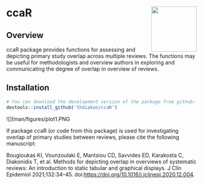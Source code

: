 # ccaR <img src="https://user-images.githubusercontent.com/43422937/155933906-a15d2cf1-08c6-46e9-bb75-e19b69a229ea.png" align="right" width="120" />


## Overview

ccaR package provides functions for assessing and depicting primary study overlap across multiple reviews. The functions may be useful for methodologists and overview authors in exploring and communicating the degree of overlap in overview of reviews.

## Installation

``` r
# You can download the development version of the package from github:
devtools::install_github('thdiakon/ccaR')

```


![](man/figures/plot1.PNG<!-- -->


If package ccaR (or code from this package) is used for investigating overlap of primary studies between reviews, please cite the following manuscript:

Bougioukas KI, Vounzoulaki E, Mantsiou CD, Savvides ED, Karakosta C, Diakonidis T, et al. Methods for depicting overlap in overviews of systematic reviews: An introduction to static tabular and graphical displays. J Clin Epidemiol 2021;132:34–45. doi:https://doi.org/10.1016/j.jclinepi.2020.12.004.

